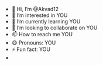 - 👋 Hi, I’m @Akvad12
- 👀 I’m interested in YOU
- 🌱 I’m currently learning YOU
- 💞️ I’m looking to collaborate on YOU
- 📫 How to reach me YOU
- 😄 Pronouns: YOU
- ⚡ Fun fact: YOU
- 

<!---
Akvad12/Akvad12 is a ✨ special ✨ repository because its `README.md` (this file) appears on your GitHub profile.
You can click the Preview link to take a look at your changes.
--->
